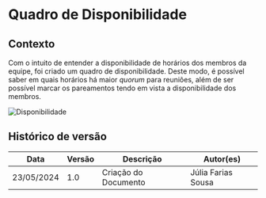 # Quadro de Disponibilidade

## Contexto 

Com o intuito de entender a disponibilidade de horários dos membros da equipe, foi criado um quadro de disponibilidade. Deste modo, é possível saber em quais horários há maior _quorum_ para reuniões, além de ser possível marcar os pareamentos tendo em vista a disponibilidade dos membros.

![Disponibilidade](../assets/Schedules/canvas_disp.png)

## Histórico de versão
| Data | Versão | Descrição | Autor(es) |
| ---- | ---- | ---- | ---- |
| 23/05/2024 | 1.0 | Criação do Documento | Júlia Farias Sousa |
